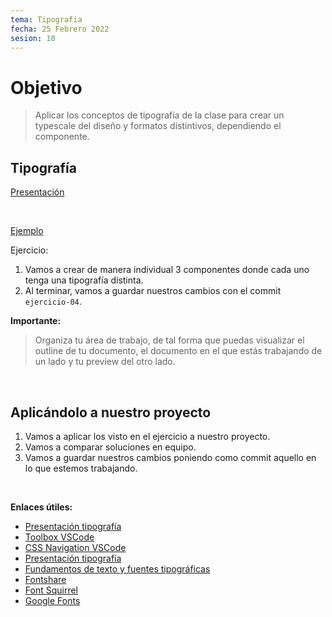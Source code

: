 ```yaml
---
tema: Tipografia
fecha: 25 Febrero 2022
sesion: 10
---
```


# Objetivo

> Aplicar los conceptos de tipografía de la clase para crear un typescale del diseño y formatos distintivos, dependiendo el componente.

## Tipografía

[Presentación](https://slides.com/michventura/tipografia)

<br>

[Ejemplo](https://codepen.io/michcodes/details/OJOwqja)

Ejercicio:

1. Vamos a crear de manera individual 3 componentes donde cada uno tenga una tipografía distinta.
2. Al terminar, vamos a guardar nuestros cambios con el commit `ejercicio-04`.

**Importante:**

> Organiza tu área de trabajo, de tal forma que puedas visualizar el outline de tu documento, el documento en el que estás trabajando de un lado y tu preview del otro lado.

<br>

## Aplicándolo a nuestro proyecto

1. Vamos a aplicar los visto en el ejercicio a nuestro proyecto.
2. Vamos a comparar soluciones en equipo.
3. Vamos a guardar nuestros cambios poniendo como commit aquello en lo que estemos trabajando.

<br>

**Enlaces útiles:**

* [Presentación tipografía](https://slides.com/michventura/tipografia)
* [Toolbox VSCode](https://marketplace.visualstudio.com/items?itemName=YehudaKremer.toolbox)
* [CSS Navigation VSCode](https://marketplace.visualstudio.com/items?itemName=pucelle.vscode-css-navigation)
* [Presentación tipografía](https://slides.com/michventura/tipografia)
* [Fundamentos de texto y fuentes tipográficas](https://developer.mozilla.org/es/docs/Learn/CSS/Styling_text/Fundamentals)
* [Fontshare](https://www.fontshare.com/)
* [Font Squirrel](https://www.fontsquirrel.com/)
* [Google Fonts](https://fonts.google.com/)

